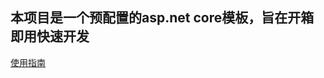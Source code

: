 ## 本项目是一个预配置的asp.net core模板，旨在开箱即用快速开发
[使用指南](https://github.com/huanent/AspNetCoreQuickStart/blob/master/docs/%E4%BD%BF%E7%94%A8%E6%8C%87%E5%8D%97.md)
